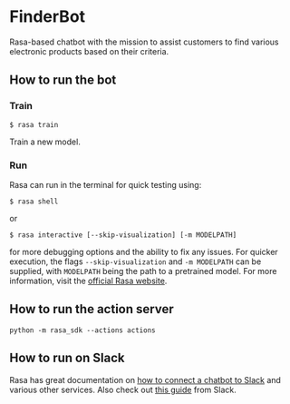 # FinderBot 

Rasa-based chatbot with the mission to assist customers to find various electronic products based on their criteria.

## How to run the bot

### Train

```
$ rasa train
```

Train a new model.

### Run


Rasa can run in the terminal for quick testing using: 
```
$ rasa shell
```
or
```
$ rasa interactive [--skip-visualization] [-m MODELPATH]
```
for more debugging options and the ability to fix any issues. For quicker execution, the flags `--skip-visualization` and `-m MODELPATH` can be supplied, with `MODELPATH` being the path to a pretrained model.
For more information, visit the [official Rasa website](http://www.rasa.com).

## How to run the action server

```
python -m rasa_sdk --actions actions
```

## How to run on Slack

Rasa has great documentation on [how to connect a chatbot to Slack](https://rasa.com/docs/rasa/connectors/slack) and various other services. Also check out [this guide](https://api.slack.com/bot-users) from Slack.